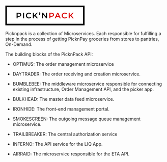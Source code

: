 ![PicknPack](https://github.com/SA-Software-House-Mossel/.github/blob/main/profile/mdLogo.png?raw=true "PicknPack")

Picknpack is a collection of Microservices. Each responsible for fulfilling a step in the process of getting PicknPay groceries from stores to pantries, On-Demand.

The building blocks of the PicknPack API:

- OPTIMUS: The order management microservice
- DAYTRADER: The order receiving and creation microservice.

- BUMBLEBEE: The middleware microservice responsible for connecting existing infrastructure, Order Management API, and the picker app.

- BULKHEAD: The master data feed microservice.

- IRONHIDE: The front-end management portal.

- SMOKESCREEN: The outgoing message queue management microservice.

- TRAILBREAKER: The central authorization service

- INFERNO: The API service for the LIQ App.

- AIRRAID: The microservice responsible for the ETA API.
